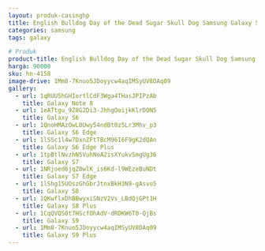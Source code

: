 ```yaml
---
layout: produk-casinghp
title: English Bulldog Day of the Dead Sugar Skull Dog Samsung Galaxy S9 Plus Case
categories: samsung
tags: galaxy

# Produk
product-title: English Bulldog Day of the Dead Sugar Skull Dog Samsung Galaxy S9 Plus Case
harga: 90000
sku: hn-4158
image-drive: 1Mm8-7Knuo5JDoyycw4aqIMSyUV8DAq09
gallery:
  - url: 1qRUU5hGHIortlCdF3Wga4THasJPIPzAb
    title: Galaxy Note 8
  - url: 1eATtgu_9Z8G2Di3-JhhgOoijkKlrDON5
    title: Galaxy S6
  - url: 1QnoHMAzOwL0Uwy54ndBt0z5Lr3Mhv_p3
    title: Galaxy S6 Edge
  - url: 1lSSc1l4w7DxnZFtTBcM96I6F9gK2dQAn
    title: Galaxy S6 Edge Plus
  - url: 1tpBtlNvzhNSVuhNoA2isXYukvSmgUg36
    title: Galaxy S7
  - url: 1NRjoed6jqZ0wlK_is6Kd-l9WEzeBuNDt
    title: Galaxy S7 Edge
  - url: 1lShg15UOszGhGbrJtnxBkH3N9-gAsvo5
    title: Galaxy S8
  - url: 1QKwflxDhBBwyxiSNzV2Vs_LBdQjGPt1H
    title: Galaxy S8 Plus
  - url: 1CqQVQS0t7HScfOhAdV-dRDKW6T0-QjBs
    title: Galaxy S9
  - url: 1Mm8-7Knuo5JDoyycw4aqIMSyUV8DAq09
    title: Galaxy S9 Plus
---
```

